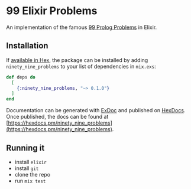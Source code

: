 # 99 Elixir Problems

An implementation of the famous [99 Prolog Problems](https://sites.google.com/site/prologsite/prolog-problems) in Elixir.

## Installation

If [available in Hex](https://hex.pm/docs/publish), the package can be installed
by adding `ninety_nine_problems` to your list of dependencies in `mix.exs`:

```elixir
def deps do
  [
    {:ninety_nine_problems, "~> 0.1.0"}
  ]
end
```

Documentation can be generated with [ExDoc](https://github.com/elixir-lang/ex_doc)
and published on [HexDocs](https://hexdocs.pm). Once published, the docs can
be found at [https://hexdocs.pm/ninety_nine_problems](https://hexdocs.pm/ninety_nine_problems).

## Running it

* install `elixir`
* install `git`
* clone the repo
* run `mix test`